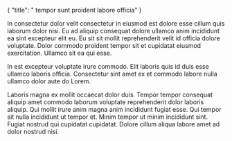 {
  "title": " tempor sunt proident labore officia"
}

In consectetur dolor velit consectetur in eiusmod est dolore esse cillum quis laborum dolor nisi. Eu ad aliquip consequat dolore ullamco anim incididunt ea sint excepteur elit eu. Eu sit sit mollit reprehenderit velit id officia dolore voluptate. Dolor commodo proident tempor sit et cupidatat eiusmod exercitation. Ullamco sit ea qui esse.

In est excepteur voluptate irure commodo. Elit laboris quis id duis esse ullamco laboris officia. Consectetur sint amet ex et commodo labore nulla ullamco dolor aute do Lorem.

Laboris magna ex mollit occaecat dolor duis. Tempor tempor consequat aliquip amet commodo laborum voluptate reprehenderit dolor laboris aliquip. Qui mollit irure anim magna anim incididunt fugiat esse. Qui tempor sit nulla incididunt ut tempor et. Minim tempor ut minim incididunt sint. Fugiat nostrud qui cupidatat cupidatat. Dolore cillum aliqua labore amet ad dolor nostrud nisi.